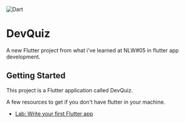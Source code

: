 ![Dart](https://img.shields.io/badge/dart-%230175C2.svg?style=for-the-badge&logo=dart&logoColor=white)
# DevQuiz

A new Flutter project from what i've learned at NLW#05 in flutter app development.

## Getting Started

This project is a Flutter application called DevQuiz.

A few resources to get if you don't have flutter in your machine.

- [Lab: Write your first Flutter app](https://flutter.dev/docs/get-started/codelab)


